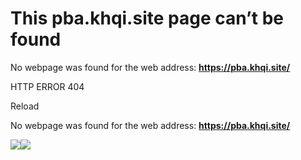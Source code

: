 # This pba.khqi.site page can’t be found

No webpage was found for the web address: **https://pba.khqi.site/**

HTTP ERROR 404

Reload


No webpage was found for the web address: **https://pba.khqi.site/**

![](<Base64-Image-Removed>)![](<Base64-Image-Removed>)